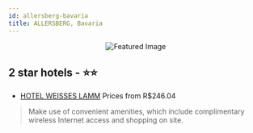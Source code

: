 ```yaml
---
id: allersberg-bavaria
title: ALLERSBERG, Bavaria
---
```


<center><img src="https://i.travelapi.com/hotels/34000000/33720000/33711900/33711873/dd654605_z.jpg" alt="Featured Image" /></center>


##  2 star hotels - ⭐️⭐️

-    [HOTEL WEISSES LAMM](https://us.hurb.com/hotels/allersberg/hotel-weisses-lamm-JNP-JP724858?cmp=18055) Prices from R$246.04
   > Make use of convenient amenities, which include complimentary wireless Internet access and shopping on site.
